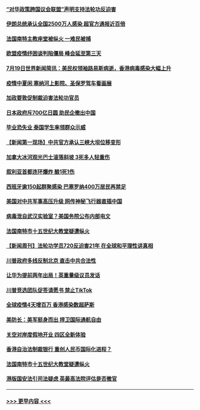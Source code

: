 #### [“对华政策跨国议会联盟”声明支持法轮功反迫害](../pages/prog202/a102897511.md?t=07200902) 
#### [伊朗总统承认全国2500万人感染 超官方通报近百倍](../pages/prog202/a102897482.md?t=07200902) 
#### [法国南特主教座堂被纵火 一难民被捕](../pages/prog202/a102897472.md?t=07200902) 
#### [欧盟疫情纾困谈判陷僵局 峰会延至第三天](../pages/prog202/a102897427.md?t=07200902) 
#### [7月19日世界新闻简讯：美民权领袖路易斯病逝，香港病毒感染大幅上升](../pages/prog202/a102897425.md?t=07200902) 
#### [疫情中夏闲 塞纳河上影院、圣保罗驾车看画展](../pages/prog202/a102897420.md?t=07200902) 
#### [加政要敦促制裁迫害法轮功官员](../pages/prog202/a102897415.md?t=07200902) 
#### [日本政府斥700亿日圆 助民企撤出中国](../pages/prog202/a102897364.md?t=07200902) 
#### [毕业恐失业 泰国学生率领群众示威](../pages/prog202/a102897359.md?t=07200902) 
#### [【新闻第一现场】中共官方承认三峡大坝位移变形](../pages/prog202/a102897353.md?t=07200902) 
#### [加拿大冰河观光巴士滚落斜坡 3死多人轻重伤](../pages/prog202/a102897348.md?t=07200902) 
#### [叙利亚首都连环爆炸 酿1死1伤](../pages/prog202/a102897243.md?t=07200902) 
#### [西班牙逾150起群聚感染 巴塞罗纳400万居民再禁足](../pages/prog202/a102897215.md?t=07200902) 
#### [美国对中共军事高压升级 网传神秘飞行器直插中国](../pages/prog202/a102897212.md?t=07200902) 
#### [病毒泄自武汉实验室？美国务院公布内部电文](../pages/prog202/a102897131.md?t=07200902) 
#### [法国南特市十五世纪大教堂疑遭纵火](../pages/prog202/a102896905.md?t=07200902) 
#### [【新闻周刊】法轮功学员720反迫害21年 在全球和平理性讲真相](../pages/prog202/a102897111.md?t=07200902) 
#### [川普政府多线反制北京 直击中共合法性](../pages/prog202/a102896927.md?t=07200902) 
#### [让华为提前两年出局！英重量级议员发话](../pages/prog202/a102897025.md?t=07200902) 
#### [川普竞选团队促签请愿书 禁止TikTok](../pages/prog202/a102897039.md?t=07200902) 
#### [全球疫情4天增百万 香港感染数超萨斯](../pages/prog202/a102896916.md?t=07200902) 
#### [美防长：美军挺身而出 捍卫国际通航自由](../pages/prog202/a102897020.md?t=07200902) 
#### [关空对岸度假地开业 四区全新体验](../pages/prog202/a102896991.md?t=07200902) 
#### [香港自治法制裁银行 重创人民币国际化进程？](../pages/prog202/a102896874.md?t=07200902) 
#### [法国南特市十五世纪大教堂疑遭纵火](../pages/prog202/a102896868.md?t=07200902) 
#### [港版国安法引司法疑虑 英最高法院评估是否撤官](../pages/prog202/a102896870.md?t=07200902) 

----
#### [ >>> 更早内容 <<< ](../indexes/prog202-earlier.md)

